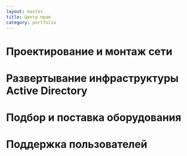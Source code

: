 ```yaml
---
layout: master
title: Центр прав
category: portfolio
---
```


# Проектирование и монтаж сети
# Развертывание инфраструктуры Active Directory
# Подбор и поставка оборудования
# Поддержка пользователей
